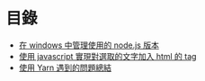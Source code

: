 # 目錄

- [在 windows 中管理使用的 node.js 版本](./Manage%20Node.js%20version%20on%20windows.md)
- [使用 javascript 實現對選取的文字加入 html 的 tag](./Mark%20selection%20text%20content.md)
- [使用 Yarn 遇到的問題總結](./Yarn%20Error.md)
